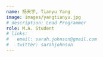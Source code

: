 ```yaml
---
name: 杨天宇, Tianyu Yang
image: images/yangtianyu.jpg
# description: Lead Programmer
role: M.A. Student
# links:
#   email: sarah.johnson@gmail.com
#   twitter: sarahjohnson
---
```



